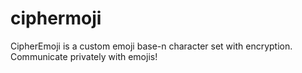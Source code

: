 # ciphermoji
CipherEmoji is a custom emoji base-n character set with encryption.  Communicate privately with emojis!
